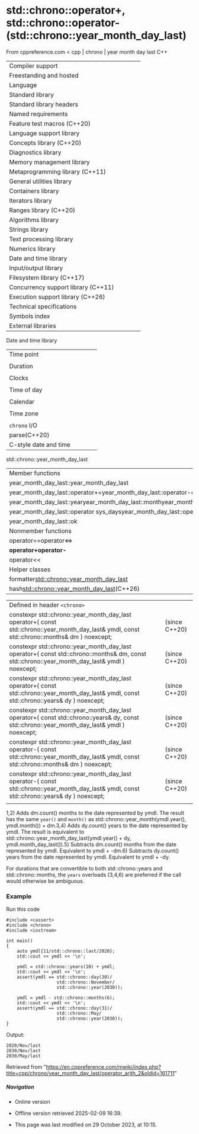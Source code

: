 # std::chrono::operator+, std::chrono::operator- (std::chrono::year_month_day_last)

From cppreference.com
< cpp‎ | chrono‎ | year month day last
C++

|  |  |  |  |  |
| --- | --- | --- | --- | --- |
| Compiler support | | | | |
| Freestanding and hosted | | | | |
| Language | | | | |
| Standard library | | | | |
| Standard library headers | | | | |
| Named requirements | | | | |
| Feature test macros (C++20) | | | | |
| Language support library | | | | |
| Concepts library (C++20) | | | | |
| Diagnostics library | | | | |
| Memory management library | | | | |
| Metaprogramming library (C++11) | | | | |
| General utilities library | | | | |
| Containers library | | | | |
| Iterators library | | | | |
| Ranges library (C++20) | | | | |
| Algorithms library | | | | |
| Strings library | | | | |
| Text processing library | | | | |
| Numerics library | | | | |
| Date and time library | | | | |
| Input/output library | | | | |
| Filesystem library (C++17) | | | | |
| Concurrency support library (C++11) | | | | |
| Execution support library (C++26) | | | | |
| Technical specifications | | | | |
| Symbols index | | | | |
| External libraries | | | | |

Date and time library

|  |  |  |  |  |
| --- | --- | --- | --- | --- |
| Time point | | | | |
| |  |  |  |  |  | | --- | --- | --- | --- | --- | | time_point(C++11) | | | | | | |  |  |  |  |  | | --- | --- | --- | --- | --- | | clock_time_conversion(C++20) | | | | | | |  |  |  |  |  | | --- | --- | --- | --- | --- | | clock_cast(C++20) | | | | | |
| Duration | | | | |
| |  |  |  |  |  | | --- | --- | --- | --- | --- | | duration(C++11) | | | | | |
| Clocks | | | | |
| |  |  |  |  |  | | --- | --- | --- | --- | --- | | system_clock(C++11) | | | | | | steady_clock(C++11) | | | | | | is_clock(C++20) | | | | | | |  |  |  |  |  | | --- | --- | --- | --- | --- | | utc_clock(C++20) | | | | | | tai_clock(C++20) | | | | | | high_resolution_clock(C++11) | | | | | | |  |  |  |  |  | | --- | --- | --- | --- | --- | | gps_clock(C++20) | | | | | | file_clock(C++20) | | | | | | local_t(C++20) | | | | | |
| Time of day | | | | |
| |  |  |  |  |  | | --- | --- | --- | --- | --- | | is_amis_pm(C++20)(C++20) | | | | | | |  |  |  |  |  | | --- | --- | --- | --- | --- | | make12make24(C++20)(C++20) | | | | | | |  |  |  |  |  | | --- | --- | --- | --- | --- | | hh_mm_ss(C++20) | | | | | |  | | | | | |
| Calendar | | | | |
| |  |  |  |  |  | | --- | --- | --- | --- | --- | | day(C++20) | | | | | | month(C++20) | | | | | | year(C++20) | | | | | | weekday(C++20) | | | | | | operator/(C++20) | | | | | | year_month_day(C++20) | | | | | | |  |  |  |  |  | | --- | --- | --- | --- | --- | | year_month_day_last(C++20) | | | | | | year_month_weekday(C++20) | | | | | | year_month_weekday_last(C++20) | | | | | | weekday_indexed(C++20) | | | | | | weekday_last(C++20) | | | | | | month_day(C++20) | | | | | | |  |  |  |  |  | | --- | --- | --- | --- | --- | | month_day_last(C++20) | | | | | | month_weekday(C++20) | | | | | | month_weekday_last(C++20) | | | | | | year_month(C++20) | | | | | | last_speclast(C++20)(C++20) | | | | | |
| Time zone | | | | |
| |  |  |  |  |  | | --- | --- | --- | --- | --- | | tzdb(C++20) | | | | | | tzdb_list(C++20) | | | | | | get_tzdbget_tzdb_listreload_tzdbremote_version(C++20)(C++20)(C++20)(C++20) | | | | | | sys_info(C++20) | | | | | | |  |  |  |  |  | | --- | --- | --- | --- | --- | | local_info(C++20) | | | | | | nonexistent_local_time(C++20) | | | | | | ambiguous_local_time(C++20) | | | | | | locate_zone(C++20) | | | | | | current_zone(C++20) | | | | | | time_zone(C++20) | | | | | | choose(C++20) | | | | | | |  |  |  |  |  | | --- | --- | --- | --- | --- | | zoned_traits(C++20) | | | | | | zoned_time(C++20) | | | | | | time_zone_link(C++20) | | | | | | leap_second(C++20) | | | | | | leap_second_info(C++20) | | | | | | get_leap_second_info(C++20) | | | | | |  | | | | | |
| `chrono` I/O | | | | |
| parse(C++20) | | | | |
| C-style date and time | | | | |

std::chrono::year_month_day_last

|  |  |  |  |  |
| --- | --- | --- | --- | --- |
| Member functions | | | | |
| year_month_day_last::year_month_day_last | | | | |
| year_month_day_last::operator+=year_month_day_last::operator-= | | | | |
| year_month_day_last::yearyear_month_day_last::monthyear_month_day_last::dayyear_month_day_last::month_day_last | | | | |
| year_month_day_last::operator sys_daysyear_month_day_last::operator local_days | | | | |
| year_month_day_last::ok | | | | |
| Nonmember functions | | | | |
| operator==operator<=> | | | | |
| ****operator+operator-**** | | | | |
| operator<< | | | | |
| Helper classes | | | | |
| formatter<std::chrono::year_month_day_last> | | | | |
| hash<std::chrono::year_month_day_last>(C++26) | | | | |

|  |  |  |
| --- | --- | --- |
| Defined in header `<chrono>` |  |  |
| constexpr std::chrono::year_month_day_last      operator+( const std::chrono::year_month_day_last& ymdl, const std::chrono::months& dm ) noexcept; |  | (since C++20) |
| constexpr std::chrono::year_month_day_last      operator+( const std::chrono::months& dm, const std::chrono::year_month_day_last& ymdl ) noexcept; |  | (since C++20) |
| constexpr std::chrono::year_month_day_last      operator+( const std::chrono::year_month_day_last& ymdl, const std::chrono::years& dy ) noexcept; |  | (since C++20) |
| constexpr std::chrono::year_month_day_last      operator+( const std::chrono::years& dy, const std::chrono::year_month_day_last& ymdl ) noexcept; |  | (since C++20) |
| constexpr std::chrono::year_month_day_last      operator-( const std::chrono::year_month_day_last& ymdl, const std::chrono::months& dm ) noexcept; |  | (since C++20) |
| constexpr std::chrono::year_month_day_last      operator-( const std::chrono::year_month_day_last& ymdl, const std::chrono::years& dy ) noexcept; |  | (since C++20) |
|  |  |  |

1,2) Adds dm.count() months to the date represented by ymdl. The result has the same `year()` and `month()` as std::chrono::year_month(ymdl.year(), ymdl.month()) + dm.3,4) Adds dy.count() years to the date represented by ymdl. The result is equivalent to std::chrono::year_month_day_last(ymdl.year() + dy, ymdl.month_day_last()).5) Subtracts dm.count() months from the date represented by ymdl. Equivalent to ymdl + -dm.6) Subtracts dy.count() years from the date represented by ymdl. Equivalent to ymdl + -dy.

For durations that are convertible to both std::chrono::years and std::chrono::months, the `years` overloads (3,4,6) are preferred if the call would otherwise be ambiguous.

### Example

Run this code

```
#include <cassert>
#include <chrono>
#include <iostream>
 
int main()
{
    auto ymdl{11/std::chrono::last/2020};
    std::cout << ymdl << '\n';
 
    ymdl = std::chrono::years(10) + ymdl;
    std::cout << ymdl << '\n';
    assert(ymdl == std::chrono::day(30)/
                   std::chrono::November/
                   std::chrono::year(2030));
 
    ymdl = ymdl - std::chrono::months(6);
    std::cout << ymdl << '\n';
    assert(ymdl == std::chrono::day(31)/
                   std::chrono::May/
                   std::chrono::year(2030));
}

```

Output:

```
2020/Nov/last
2030/Nov/last
2030/May/last

```

Retrieved from "<https://en.cppreference.com/mwiki/index.php?title=cpp/chrono/year_month_day_last/operator_arith_2&oldid=161711>"

##### Navigation

- Online version
- Offline version retrieved 2025-02-09 16:39.

- This page was last modified on 29 October 2023, at 10:15.